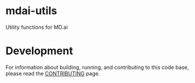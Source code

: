 # mdai-utils

Utility functions for MD.ai

# Development

For information about building, running, and contributing to this code base,
please read the [CONTRIBUTING](CONTRIBUTING.md) page.
